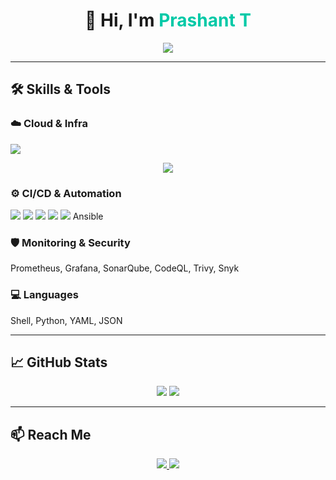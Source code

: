 <h1 align="center">
  👋 Hi, I'm <span style="color:#00C9A7;">Prashant T</span>
</h1>

<p align="center">
  <img src="https://readme-typing-svg.herokuapp.com?font=Fira+Code&size=24&duration=4000&pause=1000&color=00C9A7&center=true&width=600&lines=🚀+AWS+DevOps+Engineer;🔁+CI%2FCD+Automation+Expert;☁️+Cloud+Infra+Enthusiast;🔐+Security+%7C+Monitoring+%7C+Optimization" />
</p>

---

## 🛠️ Skills & Tools

### ☁️ Cloud & Infra  
<img src="https://img.shields.io/badge/AWS-%23FF9900?style=for-the-badge&logo=amazonaws&logoColor=white"/>  
<p align="center">
  <img src="https://readme-typing-svg.herokuapp.com?font=Fira+Code&size=22&duration=2500&pause=800&color=00C9A7&center=true&width=700&lines=EC2+%7C+S3+%7C+RDS+%7C+VPC;IAM+%7C+CloudFormation+%7C+Route+53+%7C+Lambda" />
</p>


### ⚙️ CI/CD & Automation  
<img src="https://img.shields.io/badge/Jenkins-%23D24939?style=flat-square&logo=Jenkins&logoColor=white"/>
<img src="https://img.shields.io/badge/GitHub_Actions-2088FF?style=flat-square&logo=github-actions&logoColor=white"/>
<img src="https://img.shields.io/badge/Terraform-7B42BC?style=flat-square&logo=terraform&logoColor=white"/>
<img src="https://img.shields.io/badge/Docker-2496ED?style=flat-square&logo=docker&logoColor=white"/>
<img src="https://img.shields.io/badge/Kubernetes-326CE5?style=flat-square&logo=kubernetes&logoColor=white"/>  
Ansible

### 🛡️ Monitoring & Security  
Prometheus, Grafana, SonarQube, CodeQL, Trivy, Snyk

### 💻 Languages  
Shell, Python, YAML, JSON

---

## 📈 GitHub Stats

<p align="center">
  <img src="https://github-readme-stats.vercel.app/api?username=prashantt597&show_icons=true&theme=react&hide_border=true" />
  <img src="https://github-readme-stats.vercel.app/api/top-langs/?username=prashantt597&layout=compact&theme=react&hide_border=true" />
</p>

---

## 📫 Reach Me

<p align="center">
  <a href="https://linkedin.com/in/prashantt597">
    <img src="https://img.shields.io/badge/LinkedIn-%230077B5.svg?style=for-the-badge&logo=linkedin&logoColor=white"/>
  </a>
  <a href="mailto:prashanttakkalaki1@gmail.com">
    <img src="https://img.shields.io/badge/Gmail-D14836?style=for-the-badge&logo=gmail&logoColor=white"/>
  </a>
</p>
